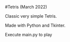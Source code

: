 #Tetris (March 2022)

Classic very simple Tetris.

Made with Python and Tkinter.

Execute main.py to play
